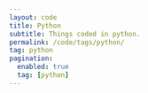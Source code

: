 ```yaml
---
layout: code
title: Python
subtitle: Things coded in python.
permalink: /code/tags/python/
tag: python
pagination:
  enabled: true
  tag: [python]
---
```

